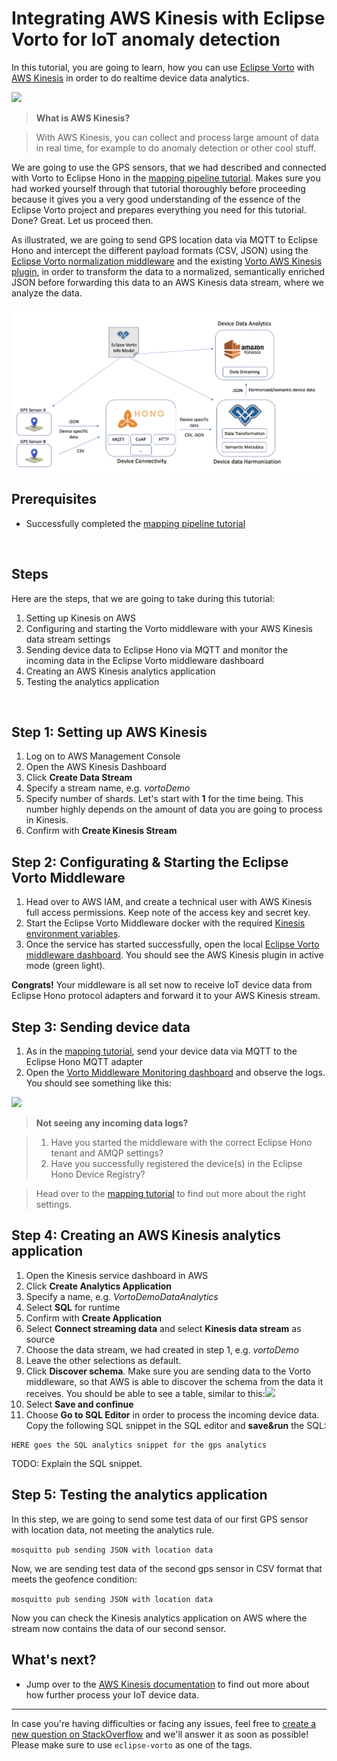 # Integrating AWS Kinesis with Eclipse Vorto for IoT anomaly detection

In this tutorial, you are going to learn, how you can use [Eclipse Vorto](https://www.eclipse.org/vorto) with [AWS Kinesis](https://aws.amazon.com/kinesis/) in order to do realtime device data analytics. 

<img src="../images/tutorials/integrate_kinesis/cover.png"/>

> **What is AWS Kinesis?** 

> With AWS Kinesis, you can collect and process large amount of data in real time, for example to do anomaly detection or other cool stuff.

We are going to use the GPS sensors, that we had described and connected with Vorto to Eclipse Hono in the [mapping pipeline tutorial](create_mapping_pipeline.md). Makes sure you had worked yourself through that tutorial thoroughly before proceeding because it gives you a very good understanding of the essence of the Eclipse Vorto project and prepares everything you need for this tutorial. 
Done? Great. Let us proceed then. 

As illustrated, we are going to send GPS location data via MQTT to Eclipse Hono and intercept the different payload formats (CSV, JSON) using the [Eclipse Vorto normalization middleware](https://github.com/eclipse/vorto-examples/blob/master/vorto-middleware/Readme.md) and the existing [Vorto AWS Kinesis plugin](https://github.com/eclipse/vorto-examples/blob/master/vorto-middleware/middleware-ext-kinesis/Readme.md), in order to transform the data to a normalized, semantically enriched JSON before forwarding this data to an AWS Kinesis data stream, where we analyze the data.
 
<img src="../images/tutorials/integrate_kinesis/overview_kinesis_vorto.png"/>


## Prerequisites

* Successfully completed the [mapping pipeline tutorial](create_mapping_pipeline.md)

<br />

## Steps

Here are the steps, that we are going to take during this tutorial:

1. Setting up Kinesis on AWS
2. Configuring and starting the Vorto middleware with your AWS Kinesis data stream settings
3. Sending device data to Eclipse Hono via MQTT and monitor the incoming data in the Eclipse Vorto middleware dashboard
4. Creating an AWS Kinesis analytics application
5. Testing the analytics application

<br />

## Step 1: Setting up AWS Kinesis

1. Log on to AWS Management Console 
2. Open the AWS Kinesis Dashboard
3. Click **Create Data Stream**
4. Specify a stream name, e.g. *vortoDemo*
5. Specify number of shards. Let's start with **1** for the time being. This number highly depends on the amount of data you are going to process in Kinesis.
6. Confirm with **Create Kinesis Stream** 

## Step 2: Configurating & Starting the Eclipse Vorto Middleware

1. Head over to AWS IAM, and create a technical user with AWS Kinesis full access permissions. Keep note of the access key and secret key. 
2. Start the Eclipse Vorto Middleware docker with the required [Kinesis environment variables](https://github.com/eclipse/vorto-examples/blob/master/vorto-middleware/middleware-ext-kinesis/Readme.md#configuration).
3. Once the service has started successfully, open the local [Eclipse Vorto middleware dashboard](http://localhost:8080/#/plugins). You should see the AWS Kinesis plugin in active mode (green light). 

**Congrats!** Your middleware is all set now to receive IoT device data from Eclipse Hono protocol adapters and forward it to your AWS Kinesis stream.

## Step 3: Sending device data

1. As in the [mapping tutorial](create_mapping_pipeline.md), send your device data via MQTT to the Eclipse Hono MQTT adapter
2. Open the [Vorto Middleware Monitoring dashboard](http://localhost:8080/#/monitoring) and observe the logs. You should see something like this: 
<img src="../images/tutorials/integrate_kinesis/kinesis_logs.png"/>


> **Not seeing any incoming data logs?**

> 1. Have you started the middleware with the correct Eclipse Hono tenant and AMQP settings?
> 2. Have you successfully registered the device(s) in the Eclipse Hono Device Registry?

> Head over to the [mapping tutorial](create_mapping_pipeline.md) to find out more about the right settings. 

## Step 4: Creating an AWS Kinesis analytics application

1. Open the Kinesis service dashboard in AWS
2. Click **Create Analytics Application**
3. Specify a name, e.g. *VortoDemoDataAnalytics*
4. Select **SQL** for runtime
5. Confirm with **Create Application**
6. Select **Connect streaming data** and select **Kinesis data stream** as source
7. Choose the data stream, we had created in step 1, e.g. *vortoDemo*
8. Leave the other selections as default.
9. Click **Discover schema**. Make sure you are sending data to the Vorto middleware, so that AWS is able to discover the schema from the data it receives. You should be able to see a table, similar to this:<img src="../images/tutorials/integrate_kinesis/kinesis_discover_schema.png"/>
10. Select **Save and confinue**
11. Choose **Go to SQL Editor** in order to process the incoming device data. Copy the following SQL snippet in the SQL editor and **save&run** the SQL: 

```
HERE goes the SQL analytics snippet for the gps analytics 
```

TODO: Explain the SQL snippet.

## Step 5: Testing the analytics application

In this step, we are going to send some test data of our first GPS sensor with location data, not meeting the analytics rule.  

```mosquitto pub sending JSON with location data```

Now, we are sending test data of the second gps sensor in CSV format that meets the geofence condition:

```mosquitto pub sending JSON with location data```

Now you can check the Kinesis analytics application on AWS where the stream now contains the data of our second sensor. 

## What's next?

* Jump over to the [AWS Kinesis documentation](https://docs.aws.amazon.com/kinesis/index.html) to find out more about how further process your IoT device data.


---

In case you're having difficulties or facing any issues, feel free to [create a new question on StackOverflow](https://stackoverflow.com/questions/ask) and we'll answer it as soon as possible!   
Please make sure to use `eclipse-vorto` as one of the tags. 
